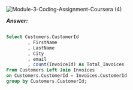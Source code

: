 ![Module-3-Coding-Assignment-Coursera (4)](https://user-images.githubusercontent.com/79485961/171996019-073b2dfe-a855-4da2-b1ab-bf724207542b.png)

***Answer:***

```SQL

Select Customers.CustomerId
        , FirstName
        , LastName
        , City
        , email
        , count(InvoiceId) As Total_Invoices
From Customers Left Join Invoices 
on Customers.CustomerId = Invoices.CustomerId
group by Customers.CustomerId;

```
